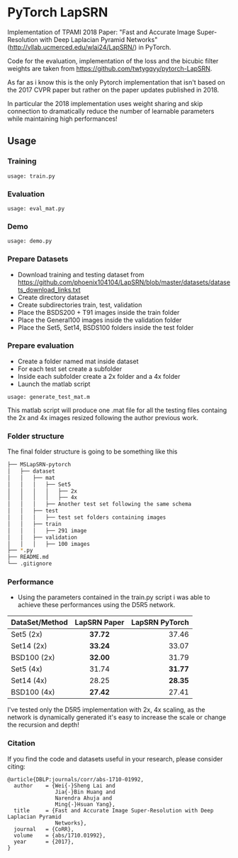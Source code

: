 # PyTorch LapSRN
Implementation of TPAMI 2018 Paper: "Fast and Accurate Image Super-Resolution with Deep Laplacian Pyramid Networks"(http://vllab.ucmerced.edu/wlai24/LapSRN/) in PyTorch.

Code for the evaluation, implementation of the loss and the bicubic filter weights are taken from https://github.com/twtygqyy/pytorch-LapSRN.

As far as i know this is the only Pytorch implementation that isn't based on the 2017 CVPR paper but rather on the paper updates published in 2018.

In particular the 2018 implementation uses weight sharing and skip connection to dramatically reduce the number of learnable parameters while maintaining high performances!

## Usage
### Training
```
usage: train.py
```
### Evaluation
```
usage: eval_mat.py
```

### Demo
```
usage: demo.py
```

### Prepare Datasets
  - Download training and testing dataset from https://github.com/phoenix104104/LapSRN/blob/master/datasets/datasets_download_links.txt
  - Create directory dataset
  - Create subdirectories train, test, validation
  - Place the BSDS200 + T91 images inside the train folder
  - Place the General100 images inside the validation folder
  - Place the Set5, Set14, BSDS100 folders inside the test folder
 
### Prepare evaluation
  - Create a folder named mat inside dataset
  - For each test set create a subfolder
  - Inside each subfolder create a 2x folder and a 4x folder
  - Launch the matlab script
```
usage: generate_test_mat.m
```
This matlab script will produce one .mat file for all the testing files containg the 2x and 4x images resized following the author previous work.

### Folder structure
The final folder structure is going to be something like this
```bash
├── MSLapSRN-pytorch
│   ├── dataset
│   │   ├── mat
│   │   │   ├── Set5
│   │   │   │   ├── 2x
│   │   │   │   ├── 4x
│   │   │   ├── Another test set following the same schema
│   │   ├── test
│   │   │   ├── test set folders containing images
│   │   ├── train
│   │   │   ├── 291 image
│   │   ├── validation
│   │   │   ├── 100 images
├── *.py
├── README.md
└── .gitignore
```
### Performance
- Using the parameters contained in the train.py script i was able to achieve these performances using the D5R5 network.
  
| DataSet/Method        | LapSRN Paper          | LapSRN PyTorch|
| ------------- |:-------------:| -----:|
| Set5 (2x)     | **37.72**      | 37.46 |
| Set14 (2x)    | **33.24**      | 33.07 |
| BSD100 (2x)   | **32.00**      | 31.79 |
| Set5 (4x)     | 31.74      | **31.77** |
| Set14 (4x)    | 28.25      | **28.35** |
| BSD100 (4x)   | **27.42**      | 27.41 |

I've tested only the D5R5 implementation with 2x, 4x scaling, as the network is dynamically generated it's easy to increase the scale or change the recursion and depth!

### Citation

If you find the code and datasets useful in your research, please consider citing:
    
    @article{DBLP:journals/corr/abs-1710-01992,
      author    = {Wei{-}Sheng Lai and
                   Jia{-}Bin Huang and
                   Narendra Ahuja and
                   Ming{-}Hsuan Yang},
      title     = {Fast and Accurate Image Super-Resolution with Deep Laplacian Pyramid
                   Networks},
      journal   = {CoRR},
      volume    = {abs/1710.01992},
      year      = {2017},
    }
